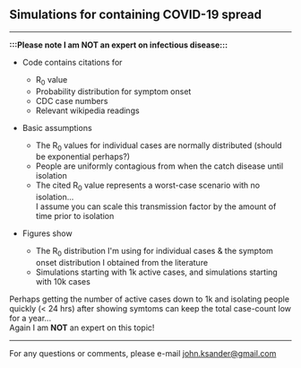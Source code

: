 ##  Simulations for containing COVID-19 spread 



-----------------------------
**:::Please note I am NOT an expert on infectious disease:::**  
* Code contains citations for
  * R<sub>0</sub> value
  * Probability distribution for symptom onset
  * CDC case numbers 
  * Relevant wikipedia readings 
  
* Basic assumptions
  * The R<sub>0</sub> values for individual cases are normally distributed (should be exponential perhaps?)
  * People are uniformly contagious from when the catch disease until isolation 
  * The cited R<sub>0</sub> value represents a worst-case scenario with no isolation...  
  I assume you can scale this transmission factor by the amount of time prior to isolation  
  
* Figures show 
  * The R<sub>0</sub> distribution I'm using for individual cases & the symptom onset distribution I obtained from the literature 
  * Simulations starting with 1k active cases, and simulations starting with 10k cases 


Perhaps getting the number of active cases down to 1k and isolating people quickly (< 24 hrs) after showing symtoms can keep the total case-count low for a year...  
Again I am **NOT** an expert on this topic!  


-----------------------------
For any questions or comments, please e-mail john.ksander@gmail.com
